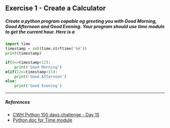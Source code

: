 ## Exercise 1 - Create a Calculator

##### Create a python program capable og greeting you with Good Morning, Good Afternoon and Good Evening. Your program should use time module to get the current hour. Here is a 

```python
import time
timestamp = int(time.strftime('%H'))
print(timestamp)

if(0<=timestamp<12):
    print('Good Morning')
elif(12<=timestamp<15):
    print('Good Afternoon')
else:
    print('Good Evening')
```

---

##### References

- [CWH Python 100 days challenge - Day 15](https://youtu.be/d7ng_aV4qdI)
- [Python doc for Time module](https://docs.python.org/3/library/time.html)